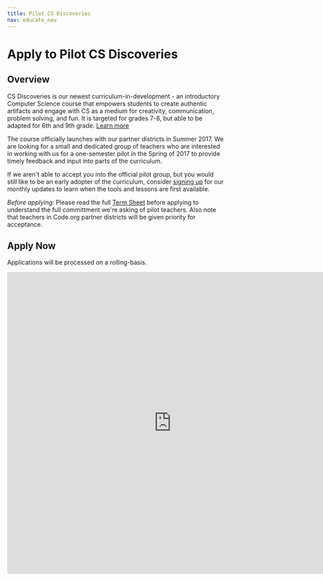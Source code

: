 ```yaml
---
title: Pilot CS Discoveries
nav: educate_nav
---
```


# Apply to Pilot CS Discoveries #

## <a name="overview"></a>Overview
CS Discoveries is our newest curriculum-in-development - an introductory Computer Science course that empowers students to create authentic artifacts and engage with CS as a medium for creativity, communication, problem solving, and fun. It is targeted for grades 7-8, but able to be adapted for 6th and 9th grade. [Learn more](/educate/csd)

The course officially launches with our partner districts in Summer 2017. We are looking for a small and dedicated group of teachers who are interested in working with us for a one-semester pilot in the Spring of 2017 to provide timely feedback and input into parts of the curriculum.

If we aren't able to accept you into the official pilot group, but you would still like to be an early adopter of the curriculum, consider [signing up](/educate/csd/status_signup) for our monthly updates to learn when the tools and lessons are first available.

_Before applying:_ Please read the full [Term Sheet](/educate/csd/pilot/terms) before applying to understand the full committment we're asking of pilot teachers. Also note that teachers in Code.org partner districts will be given priority for acceptance.

## <a name="overview"></a>Apply Now
Applications will be processed on a rolling-basis.


<iframe src="https://docs.google.com/forms/d/1DBTpBGKCWTtbm7oU-gZSEuAxvO61h4pOqBK8PgRS04k/viewform?embedded=true" width="760" height="700" frameborder="0" marginheight="0" marginwidth="0">Loading...</iframe>
